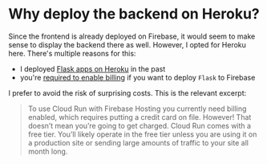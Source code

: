 # Why deploy the backend on Heroku?

Since the frontend is already deployed on Firebase, it would seem to make sense to display the backend there as well. However, I opted for Heroku here. There's multiple reasons for this:

- I deployed [Flask apps on Heroku](https://github.com/IsaacVerm/postcards-backend) in the past
- you're [required to enable billing](https://medium.com/firebase-developers/hosting-flask-servers-on-firebase-from-scratch-c97cfb204579) if you want to deploy `Flask` to Firebase

I prefer to avoid the risk of surprising costs. This is the relevant excerpt:

> To use Cloud Run with Firebase Hosting you currently need billing enabled, which requires putting a credit card on file. However! That doesn’t mean you’re going to get charged. Cloud Run comes with a free tier. You’ll likely operate in the free tier unless you are using it on a production site or sending large amounts of traffic to your site all month long.